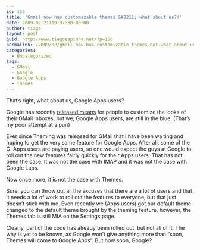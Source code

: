 ```yaml
---
id: 156
title: 'Gmail now has customizable themes &#8211; what about us?!'
date: 2009-02-21T19:37:30+00:00
author: tiago
layout: post
guid: http://www.tiagoespinha.net/?p=156
permalink: /2009/02/gmail-now-has-customizable-themes-but-what-about-us/
categories:
  - Uncategorized
tags:
  - GMail
  - Google
  - Google Apps
  - Themes
---
```

That&#8217;s right, what about us, Google Apps users?

Google has recently <a href="http://gmailblog.blogspot.com/2009/02/choose-your-own-theme-colors.html" target="_blank">released means</a> for people to customize the looks of their GMail inboxes, but we, Google Apps users, are still in the blue. (That&#8217;s my poor attempt at a pun)

Ever since Theming was released for GMail that I have been waiting and hoping to get the very same feature for Google Apps. After all, some of the G. Apps users are paying users, so one would expect the guys at Google to roll out the new features fairly quickly for their Apps users. That has not been the case. It was not the case with IMAP and it was not the case with Google Labs.

Now once more, it is not the case with Themes.

Sure, you can throw out all the excuses that there are a lot of users and that it needs a lot of work to roll out the features to everyone, but that just doesn&#8217;t stick with me. Even recently we (Apps users) got our default theme changed to the default theme brought by the theming feature, however, the Themes tab is still MIA on the Settings page.

Clearly, part of the code has already been rolled out, but not all of it. The why is yet to be known, as Google won&#8217;t give anything more than &#8220;soon, Themes will come to Google Apps&#8221;. But how soon, Google?